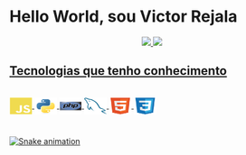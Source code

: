 # Hello World, sou Victor Rejala

<div align="center">
  <a href="https://github.com/VictorRejala">
  <img height="180em" src="https://github-readme-stats.vercel.app/api?username=VictorRejala&show_icons=true&theme=github_dark&include_all_commits=true&count_private=true"/>
  <img height="180em" src="https://github-readme-stats.vercel.app/api/top-langs/?username=VictorRejala&layout=compact&langs_count=7&theme=dark"/>
</div>
  
 ## Tecnologias que tenho conhecimento
  
<div style="display: inline_block"><br>
  <img align="center" alt="Victor-Js" height="30" width="40" src="https://raw.githubusercontent.com/devicons/devicon/master/icons/javascript/javascript-plain.svg">
  <img align="center" alt="Victor-Python" height="30" width="40" src="https://raw.githubusercontent.com/devicons/devicon/master/icons/python/python-original.svg">
  <img align="center" alt="Victor-PHP" height="30" width="40" src="https://raw.githubusercontent.com/devicons/devicon/master/icons/php/php-original.svg">
  <img align="center" alt="Victor-MySql" height="30" width="40" src="https://raw.githubusercontent.com/devicons/devicon/master/icons/mysql/mysql-original.svg">
  <img align="center" alt="Victor-HTML" height="30" width="40" src="https://raw.githubusercontent.com/devicons/devicon/master/icons/html5/html5-original.svg">
  <img align="center" alt="Victor-CSS" height="30" width="40" src="https://raw.githubusercontent.com/devicons/devicon/master/icons/css3/css3-original.svg">
</div>
 
  #
  
<div>
  
  ![Snake animation](https://github.com/VictorRejala/VictorRejala/blob/output/github-contribution-grid-snake.svg) 
  
</div>
 
